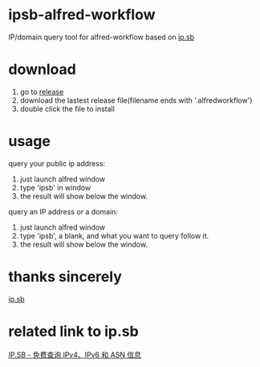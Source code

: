 # ipsb-alfred-workflow

IP/domain query tool for alfred-workflow based on [ip.sb](https://ip.sb)

# download

1. go to [release](https://github.com/qwqmeow/ipsb-alfred-workflow/releases)
2. download the lastest release file(filename ends with '.alfredworkflow')
3. double click the file to install

# usage

query your public ip address:

1. just launch alfred window
2. type 'ipsb' in window
3. the result will show below the window.

query an IP address or a domain:

1. just launch alfred window
2. type 'ipsb', a blank, and what you want to query follow it.
3. the result will show below the window.

# thanks sincerely

[ip.sb](https://ip.sb)

# related link to ip.sb

[IP.SB - 免费查询 IPv4、IPv6 和 ASN 信息](https://www.v2ex.com/t/381820)
